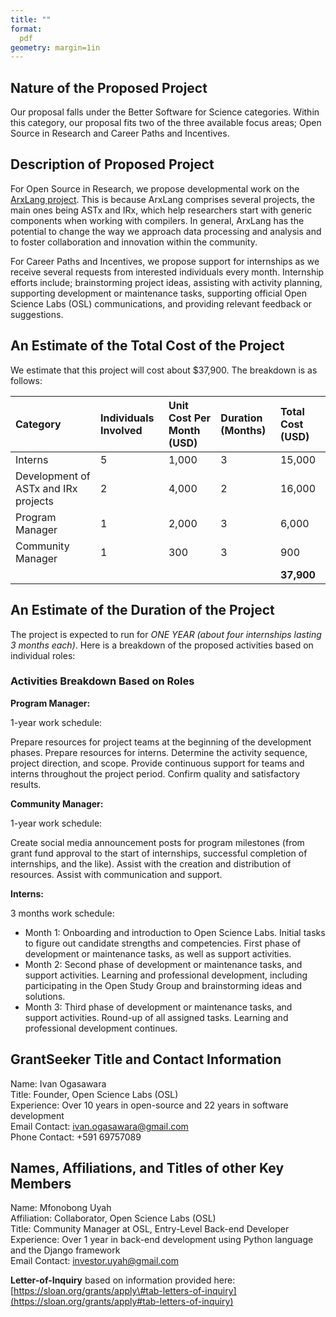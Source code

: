 ```yaml
---
title: ""
format:
  pdf
geometry: margin=1in
---
```

## **Nature of the Proposed Project**

Our proposal falls under the Better Software for Science categories. Within this category, our proposal fits two of the three available focus areas; Open Source in Research and Career Paths and Incentives.

## **Description of Proposed Project**

For Open Source in Research, we propose developmental work on the [ArxLang project](https://github.com/arxlang/astx). This is because ArxLang comprises several projects, the main ones being ASTx and IRx, which help researchers start with generic components when working with compilers. In general, ArxLang has the potential to change the way we approach data processing and analysis and to foster collaboration and innovation within the community.

For Career Paths and Incentives, we propose support for internships as we receive several requests from interested individuals every month. Internship efforts include; brainstorming project ideas, assisting with activity planning, supporting development or maintenance tasks, supporting official Open Science Labs (OSL) communications, and providing relevant feedback or suggestions.

## **An Estimate of the Total Cost of the Project**

We estimate that this project will cost about $37,900. The breakdown is as follows:

| Category | Individuals Involved | Unit Cost Per Month (USD) | Duration (Months) | Total Cost (USD) |
| :---- | :---- | :---- | :---- | :---- |
| Interns | 5 | 1,000 | 3 | 15,000 |
| Development of ASTx and IRx projects | 2 | 4,000 | 2 | 16,000 |
| Program Manager | 1 | 2,000 | 3 | 6,000 |
| Community Manager | 1 | 300 | 3 | 900 |
|  |  |  |  | **37,900** |

## **An Estimate of the Duration of the Project**

The project is expected to run for _ONE YEAR (about four internships lasting 3 months each)_. Here is a breakdown of the proposed activities based on individual roles:

### Activities Breakdown Based on Roles  

**Program Manager:**  

1-year work schedule:

Prepare resources for project teams at the beginning of the development phases. Prepare resources for interns. Determine the activity sequence, project direction, and scope. Provide continuous support for teams and interns throughout the project period. Confirm quality and satisfactory results.

**Community Manager:**

1-year work schedule:

Create social media announcement posts for program milestones (from grant fund approval to the start of internships, successful completion of internships, and the like). Assist with the creation and distribution of resources. Assist with communication and support.

**Interns:**

3 months work schedule:

- Month 1: Onboarding and introduction to Open Science Labs. Initial tasks to figure out candidate strengths and competencies. First phase of development or maintenance tasks, as well as support activities.
- Month 2: Second phase of development or maintenance tasks, and support activities. Learning and professional development, including participating in the Open Study Group and brainstorming ideas and solutions.
- Month 3: Third phase of development or maintenance tasks, and support activities. Round-up of all assigned tasks. Learning and professional development continues.

## **GrantSeeker Title and Contact Information**

Name: Ivan Ogasawara  
Title: Founder, Open Science Labs (OSL)  
Experience: Over 10 years in open-source and 22 years in software development  
Email Contact: [ivan.ogasawara@gmail.com](mailto:ivan.ogasawara@gmail.com)  
Phone Contact: \+591 69757089  

## **Names, Affiliations, and Titles of other Key Members**

Name: Mfonobong Uyah  
Affiliation: Collaborator, Open Science Labs (OSL)  
Title: Community Manager at OSL, Entry-Level Back-end Developer  
Experience: Over 1 year in back-end development using Python language and the Django framework  
Email Contact: [investor.uyah@gmail.com](mailto:investor.uyah@gmail.com)  

**Letter-of-Inquiry** based on information provided here: [https://sloan.org/grants/apply\#tab-letters-of-inquiry](https://sloan.org/grants/apply#tab-letters-of-inquiry)
